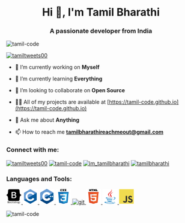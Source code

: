 <h1 align="center">Hi 👋, I'm Tamil Bharathi</h1>
<h3 align="center">A passionate developer from India</h3>

<p align="left"> <img src="https://komarev.com/ghpvc/?username=tamil-code&label=Profile%20views&color=0e75b6&style=flat" alt="tamil-code" /> </p>

<p align="left"> <a href="https://twitter.com/tamiltweets00" target="blank"><img src="https://img.shields.io/twitter/follow/tamiltweets00?logo=twitter&style=for-the-badge" alt="tamiltweets00" /></a> </p>

- 🔭 I’m currently working on **Myself**

- 🌱 I’m currently learning **Everything**

- 👯 I’m looking to collaborate on **Open Source**

- 👨‍💻 All of my projects are available at [https://tamil-code.github.io](https://tamil-code.github.io)

- 💬 Ask me about **Anything**

- 📫 How to reach me **tamilbharathireachmeout@gmail.com**

<h3 align="left">Connect with me:</h3>
<p align="left">
<a href="https://twitter.com/tamiltweets00" target="blank"><img align="center" src="https://raw.githubusercontent.com/rahuldkjain/github-profile-readme-generator/master/src/images/icons/Social/twitter.svg" alt="tamiltweets00" height="30" width="40" /></a>
<a href="https://linkedin.com/in/tamil-code" target="blank"><img align="center" src="https://raw.githubusercontent.com/rahuldkjain/github-profile-readme-generator/master/src/images/icons/Social/linked-in-alt.svg" alt="tamil-code" height="30" width="40" /></a>
<a href="https://instagram.com/im_tamilbharathi" target="blank"><img align="center" src="https://raw.githubusercontent.com/rahuldkjain/github-profile-readme-generator/master/src/images/icons/Social/instagram.svg" alt="im_tamilbharathi" height="30" width="40" /></a>
<a href="https://www.leetcode.com/tamilbharathi" target="blank"><img align="center" src="https://raw.githubusercontent.com/rahuldkjain/github-profile-readme-generator/master/src/images/icons/Social/leet-code.svg" alt="tamilbharathi" height="30" width="40" /></a>
</p>

<h3 align="left">Languages and Tools:</h3>
<p align="left"> <a href="https://getbootstrap.com" target="_blank" rel="noreferrer"> <img src="https://raw.githubusercontent.com/devicons/devicon/master/icons/bootstrap/bootstrap-plain-wordmark.svg" alt="bootstrap" width="40" height="40"/> </a> <a href="https://www.cprogramming.com/" target="_blank" rel="noreferrer"> <img src="https://raw.githubusercontent.com/devicons/devicon/master/icons/c/c-original.svg" alt="c" width="40" height="40"/> </a> <a href="https://www.w3schools.com/cpp/" target="_blank" rel="noreferrer"> <img src="https://raw.githubusercontent.com/devicons/devicon/master/icons/cplusplus/cplusplus-original.svg" alt="cplusplus" width="40" height="40"/> </a> <a href="https://www.w3schools.com/css/" target="_blank" rel="noreferrer"> <img src="https://raw.githubusercontent.com/devicons/devicon/master/icons/css3/css3-original-wordmark.svg" alt="css3" width="40" height="40"/> </a> <a href="https://git-scm.com/" target="_blank" rel="noreferrer"> <img src="https://www.vectorlogo.zone/logos/git-scm/git-scm-icon.svg" alt="git" width="40" height="40"/> </a> <a href="https://www.w3.org/html/" target="_blank" rel="noreferrer"> <img src="https://raw.githubusercontent.com/devicons/devicon/master/icons/html5/html5-original-wordmark.svg" alt="html5" width="40" height="40"/> </a> <a href="https://www.java.com" target="_blank" rel="noreferrer"> <img src="https://raw.githubusercontent.com/devicons/devicon/master/icons/java/java-original.svg" alt="java" width="40" height="40"/> </a> <a href="https://developer.mozilla.org/en-US/docs/Web/JavaScript" target="_blank" rel="noreferrer"> <img src="https://raw.githubusercontent.com/devicons/devicon/master/icons/javascript/javascript-original.svg" alt="javascript" width="40" height="40"/> </a> </p>

<p><img align="center" src="https://github-readme-stats.vercel.app/api/top-langs?username=tamil-code&show_icons=true&locale=en&layout=compact" alt="tamil-code" /></p>

